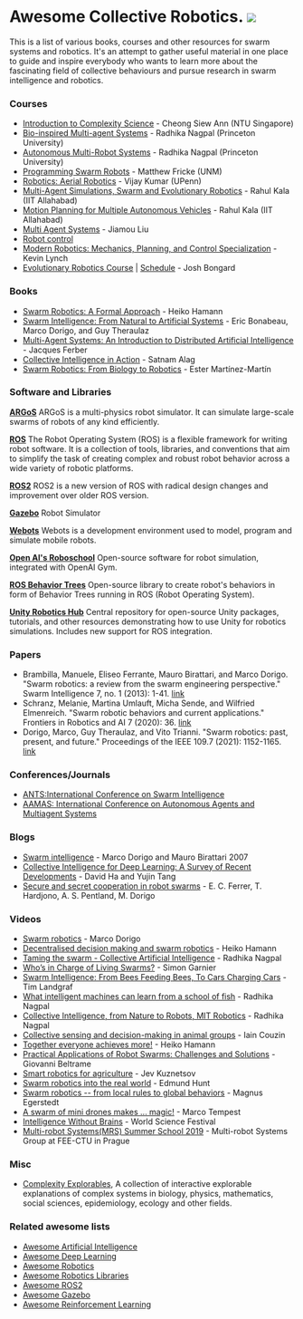 
Awesome Collective Robotics. [![](https://cdn.rawgit.com/sindresorhus/awesome/d7305f38d29fed78fa85652e3a63e154dd8e8829/media/badge.svg)](https://github.com/sindresorhus/awesome)
================

This is a list of various books, courses and other resources for swarm systems and robotics. It's an attempt to gather useful material in one place to guide and inspire everybody who wants to learn more about the fascinating field of collective behaviours and pursue research in swarm intelligence and robotics. 


### Courses ###

* [Introduction to Complexity Science](https://in.coursera.org/learn/complexity) - Cheong Siew Ann
  (NTU Singapore)
* [Bio-inspired Multi-agent Systems](https://canvas.harvard.edu/courses/29752) - Radhika Nagpal (Princeton University)
* [Autonomous Multi-Robot Systems](https://canvas.harvard.edu/courses/37276) - Radhika Nagpal (Princeton University)
* [Programming Swarm Robots](http://fricke.co.uk/Teaching/CS591_Swarm_Robotics_2017fall/syllabus.pdf) -  Matthew Fricke (UNM)
* [Robotics: Aerial Robotics](https://www.coursera.org/learn/robotics-flight) - Vijay Kumar (UPenn)
* [Multi-Agent Simulations, Swarm and Evolutionary Robotics](https://youtube.com/playlist?list=PL_gtKJvFTv6h2vgbgIuPHAJRIOYkhH6Ca) - Rahul Kala (IIT Allahabad)
* [Motion Planning for Multiple Autonomous Vehicles](https://youtube.com/playlist?list=PL_gtKJvFTv6iLJa6LIDx-IfTXg9dizDfZ) - Rahul Kala (IIT Allahabad)
* [Multi Agent Systems](https://youtube.com/playlist?list=PL6RDsRnhhwyfDNW1wn3a4qcNPddrmJ1o_) - Jiamou Liu
* [Robot control](https://youtube.com/playlist?list=PLp8ijpvp8iCvFDYdcXqqYU5Ibl_aOqwjr) 
* [Modern Robotics: Mechanics, Planning, and Control Specialization](https://in.coursera.org/specializations/modernrobotics) - Kevin Lynch
* [Evolutionary Robotics Course](https://youtube.com/playlist?list=PLAuiGdPEdw0inlKisMbjDypCbvcb_GBN9) | [Schedule](https://docs.google.com/spreadsheets/d/1uaBpkv0fpSPGmgA8tbHBgRCI-cL2Qyx6gwnhzBJYJUE/edit#gid=0)  - Josh Bongard

### Books ###

* [Swarm Robotics: A Formal Approach](https://link.springer.com/book/10.1007/978-3-319-74528-2) - Heiko Hamann
* [Swarm Intelligence: From Natural to Artificial Systems](https://www.amazon.in/Swarm-Intelligence-Artificial-Institute-Complexity/dp/0195131592) - Eric Bonabeau, Marco Dorigo, and Guy Theraulaz
* [Multi-Agent Systems: An Introduction to Distributed Artificial Intelligence](https://www.amazon.com/Multi-Agent-Systems-Introduction-Distributed-Intelligence/dp/0201360489) - Jacques Ferber
* [Collective Intelligence in Action](https://www.manning.com/books/collective-intelligence-in-action) - Satnam Alag
* [Swarm Robotics: From Biology to Robotics](https://www.intechopen.com/books/3641) - Ester Martínez-Martín

### Software and Libraries ###

[**ARGoS**](https://www.argos-sim.info/index.php)
ARGoS is a multi-physics robot simulator. It can simulate large-scale swarms of robots of any kind efficiently.

[**ROS**](http://www.ros.org/)
The Robot Operating System (ROS) is a flexible framework for writing robot software. It is a collection of tools, libraries, and conventions that aim to simplify the task of creating complex and robust robot behavior across a wide variety of robotic platforms.

[**ROS2**](https://index.ros.org/doc/ros2/)
ROS2 is a new version of ROS with radical design changes and improvement over older ROS version.

[**Gazebo**](http://gazebosim.org/)
Robot Simulator

[**Webots**](https://www.cyberbotics.com/overview)
Webots is a development environment used to model, program and simulate mobile robots.

[**Open AI's Roboschool**](https://github.com/openai/roboschool)
Open-source software for robot simulation, integrated with OpenAI Gym.

[**ROS Behavior Trees**](https://github.com/miccol/ROS-Behavior-Tree)
Open-source library to create robot's behaviors in form of Behavior Trees running in ROS (Robot Operating System).

[**Unity Robotics Hub**](https://github.com/Unity-Technologies/Unity-Robotics-Hub)
Central repository for open-source Unity packages, tutorials, and other resources demonstrating how to use Unity for robotics simulations. Includes new support for ROS integration.


### Papers ###

* Brambilla, Manuele, Eliseo Ferrante, Mauro Birattari, and Marco Dorigo. "Swarm robotics: a review from the swarm engineering perspective." Swarm Intelligence 7, no. 1 (2013): 1-41. [link](https://link.springer.com/article/10.1007/s11721-012-0075-2)
* Schranz, Melanie, Martina Umlauft, Micha Sende, and Wilfried Elmenreich. "Swarm robotic behaviors and current applications." Frontiers in Robotics and AI 7 (2020): 36. [link](https://www.frontiersin.org/articles/10.3389/frobt.2020.00036/full) 
* Dorigo, Marco, Guy Theraulaz, and Vito Trianni. "Swarm robotics: past, present, and future." Proceedings of the IEEE 109.7 (2021): 1152-1165. [link](https://www.researchgate.net/publication/352762371_Swarm_Robotics_Past_Present_and_Future)

### Conferences/Journals ###

* [ANTS:International Conference on Swarm Intelligence](https://link.springer.com/conference/swarm)
* [AAMAS: International Conference on Autonomous Agents and Multiagent Systems](https://aamas2023.soton.ac.uk/)


### Blogs ###

* [Swarm intelligence](http://www.scholarpedia.org/Swarm_intelligence) - Marco Dorigo and Mauro Birattari 2007
* [Collective Intelligence for Deep Learning: A Survey of Recent Developments](https://blog.otoro.net/2022/10/01/collectiveintelligence/?s=08) - David Ha and Yujin Tang
* [Secure and secret cooperation in robot swarms](https://www.media.mit.edu/publications/secure-and-secret-cooperation-in-robot-swarms/) - E. C. Ferrer, T. Hardjono, A. S. Pentland, M. Dorigo

### Videos ###

* [Swarm robotics](https://youtu.be/MbmbNiDZ1zE) - Marco Dorigo 
* [Decentralised decision making and swarm robotics](https://youtu.be/RQpC1Zgu6B8) - Heiko Hamann
* [Taming the swarm - Collective Artificial Intelligence](https://youtu.be/LHgVR0lzFJc) - Radhika Nagpal
* [Who’s in Charge of Living Swarms?](https://youtu.be/ewMDssOQkiY) - Simon Garnier 
* [Swarm Intelligence: From Bees Feeding Bees, To Cars Charging Cars](https://youtu.be/nM13CEOyajo) - Tim Landgraf 
* [What intelligent machines can learn from a school of fish](https://youtu.be/0bRocfcPhHU) - Radhika Nagpal
* [Collective Intelligence, from Nature to Robots, MIT Robotics](https://youtu.be/8_UBE9rUv2w) - Radhika Nagpal
* [Collective sensing and decision-making in animal groups](https://youtu.be/lWHYFoFRY34) - Iain Couzin
* [Together everyone achieves more!](https://youtu.be/stcgRnq6HZQ) - Heiko Hamann
* [Practical Applications of Robot Swarms: Challenges and Solutions](https://youtu.be/B_geMRf-xH0) - Giovanni Beltrame
* [Smart robotics for agriculture](https://youtu.be/6TGFWrM4byk) -  Jev Kuznetsov 
* [Swarm robotics into the real world](https://youtu.be/7nAzbZDn0RA) -  Edmund Hunt
* [Swarm robotics -- from local rules to global behaviors](https://youtu.be/ULKyXnQ9xWA) - Magnus Egerstedt 
* [A swarm of mini drones makes ... magic!](https://youtu.be/u2bQSKvZ2qI) - Marco Tempest
* [Intelligence Without Brains](https://youtu.be/RpwW9Lw2Ku4) - World Science Festival
* [Multi-robot Systems(MRS) Summer School 2019](https://youtube.com/playlist?list=PLPjuFI-_2rxxCr3AD7HBcFbCG6nvL56Rg) - Multi-robot Systems Group at FEE-CTU in Prague


### Misc ###

* [Complexity Explorables](https://www.complexity-explorables.org/), A collection of interactive explorable explanations of complex systems in biology, physics, mathematics, social sciences, epidemiology, ecology and other fields.



### Related awesome lists ###

* [Awesome Artificial Intelligence](https://github.com/owainlewis/awesome-artificial-intelligence)
* [Awesome Deep Learning](https://github.com/ChristosChristofidis/awesome-deep-learning)
* [Awesome Robotics](https://github.com/ahundt/awesome-robotics)
* [Awesome Robotics Libraries](https://github.com/jslee02/awesome-robotics-libraries)
* [Awesome ROS2](https://github.com/fkromer/awesome-ros2)
* [Awesome Gazebo](https://github.com/fkromer/awesome-gazebo)
* [Awesome Reinforcement Learning](https://github.com/aikorea/awesome-rl/)
